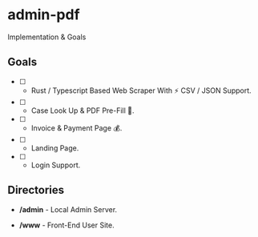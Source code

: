 # admin-pdf
Implementation & Goals

## Goals

* [ ] - Rust / Typescript Based Web Scraper With ⚡️ CSV / JSON Support.

* [ ] - Case Look Up & PDF Pre-Fill 📄.

* [ ] - Invoice & Payment Page 💰.

* [ ] - Landing Page.

* [ ] - Login Support.

## Directories

* **/admin** - Local Admin Server.

* **/www** - Front-End User Site.

